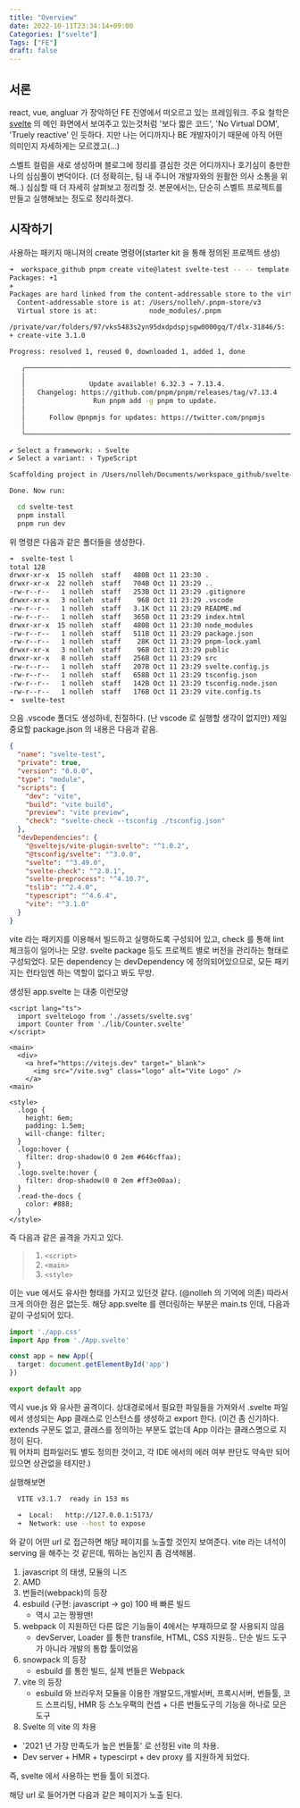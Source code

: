 ```yaml
---
title: "Overview"
date: 2022-10-11T23:34:14+09:00
Categories: ["svelte"]
Tags: ["FE"] 
draft: false
---
```


## 서론
react, vue, angluar 가 장악하던 FE 진영에서 떠오르고 있는 프레임워크.
주요 철학은 [svelte](svelte.dev) 의 메인 화면에서 보여주고 있는것처럼
'보다 짧은 코드', 'No Virtual DOM', 'Truely reactive' 인 듯하다.
지만 나는 어디까지나 BE 개발자이기 때문에 아직 어떤 의미인지 자세하게는 모르겠고(...)

스벨트 컬럼을 새로 생성하며 블로그에 정리를 결심한 것은 어디까지나 호기심이 충만한 나의 심심풀이 변덕이다. 
(더 정확히는, 팀 내 주니어 개발자와의 원활한 의사 소통을 위해..)
심심할 때 더 자세히 살펴보고 정리할 것. 
본문에서는, 단순히 스벨트 프로젝트를 만들고 실행해보는 정도로 정리하겠다. 

## 시작하기
사용하는 패키지 매니져의 create 명령어(starter kit 을 통해 정의된 프로젝트 생성)

```bash
➜  workspace_github pnpm create vite@latest svelte-test -- -- template svelte
Packages: +1
+
Packages are hard linked from the content-addressable store to the virtual store.
  Content-addressable store is at: /Users/nolleh/.pnpm-store/v3
  Virtual store is at:             node_modules/.pnpm

/private/var/folders/97/vks5483s2yn95dxdpdspjsgw0000gq/T/dlx-31846/5:
+ create-vite 3.1.0

Progress: resolved 1, reused 0, downloaded 1, added 1, done

   ╭──────────────────────────────────────────────────────────────────╮
   │                                                                  │
   │                Update available! 6.32.3 → 7.13.4.                │
   │   Changelog: https://github.com/pnpm/pnpm/releases/tag/v7.13.4   │
   │                 Run pnpm add -g pnpm to update.                  │
   │                                                                  │
   │      Follow @pnpmjs for updates: https://twitter.com/pnpmjs      │
   │                                                                  │
   ╰──────────────────────────────────────────────────────────────────╯

✔ Select a framework: › Svelte
✔ Select a variant: › TypeScript

Scaffolding project in /Users/nolleh/Documents/workspace_github/svelte-test...

Done. Now run:

  cd svelte-test
  pnpm install
  pnpm run dev
```

위 명령은 다음과 같은 폴더들을 생성한다.

```bash
➜  svelte-test l
total 128
drwxr-xr-x  15 nolleh  staff   480B Oct 11 23:30 .
drwxr-xr-x  22 nolleh  staff   704B Oct 11 23:29 ..
-rw-r--r--   1 nolleh  staff   253B Oct 11 23:29 .gitignore
drwxr-xr-x   3 nolleh  staff    96B Oct 11 23:29 .vscode
-rw-r--r--   1 nolleh  staff   3.1K Oct 11 23:29 README.md
-rw-r--r--   1 nolleh  staff   365B Oct 11 23:29 index.html
drwxr-xr-x  15 nolleh  staff   480B Oct 11 23:30 node_modules
-rw-r--r--   1 nolleh  staff   511B Oct 11 23:29 package.json
-rw-r--r--   1 nolleh  staff    28K Oct 11 23:29 pnpm-lock.yaml
drwxr-xr-x   3 nolleh  staff    96B Oct 11 23:29 public
drwxr-xr-x   8 nolleh  staff   256B Oct 11 23:29 src
-rw-r--r--   1 nolleh  staff   207B Oct 11 23:29 svelte.config.js
-rw-r--r--   1 nolleh  staff   658B Oct 11 23:29 tsconfig.json
-rw-r--r--   1 nolleh  staff   142B Oct 11 23:29 tsconfig.node.json
-rw-r--r--   1 nolleh  staff   176B Oct 11 23:29 vite.config.ts
➜  svelte-test
```

으음 .vscode 폴더도 생성하네, 친절하다. (난 vscode 로 실행할 생각이 없지만)
제일 중요할 package.json 의 내용은 다음과 같음.

```json
{
  "name": "svelte-test",
  "private": true,
  "version": "0.0.0",
  "type": "module",
  "scripts": {
    "dev": "vite",
    "build": "vite build",
    "preview": "vite preview",
    "check": "svelte-check --tsconfig ./tsconfig.json"
  },
  "devDependencies": {
    "@sveltejs/vite-plugin-svelte": "^1.0.2",
    "@tsconfig/svelte": "^3.0.0",
    "svelte": "^3.49.0",
    "svelte-check": "^2.8.1",
    "svelte-preprocess": "^4.10.7",
    "tslib": "^2.4.0",
    "typescript": "^4.6.4",
    "vite": "^3.1.0"
  }
}
```

vite 라는 패키지를 이용해서 빌드하고 실행하도록 구성되어 있고, check 를 통해 lint 체크등이 일어나는 모양.
svelte package 등도 프로젝트 별로 버전을 관리하는 형태로 구성되었다. 모든 dependency 는 devDependency 에 정의되어있으므로, 
모든 패키지는 런타임엔 하는 역할이 없다고 봐도 무방.

생성된 app.svelte 는 대충 이런모양

```svelte
<script lang="ts">
  import svelteLogo from './assets/svelte.svg'
  import Counter from './lib/Counter.svelte'
</script>

<main>
  <div>
    <a href="https://vitejs.dev" target="_blank"> 
      <img src="/vite.svg" class="logo" alt="Vite Logo" />
    </a>
<main>

<style>
  .logo {
    height: 6em;
    padding: 1.5em;
    will-change: filter;
  }
  .logo:hover {
    filter: drop-shadow(0 0 2em #646cffaa);
  }
  .logo.svelte:hover {
    filter: drop-shadow(0 0 2em #ff3e00aa);
  }
  .read-the-docs {
    color: #888;
  }
</style>
```

즉 다음과 같은 골격을 가지고 있다.

> 1. ``<script>``
> 2. ``<main>``
> 3. ``<style>``

이는 vue 에서도 유사한 형태를 가지고 있던것 같다. (@nolleh 의 기억에 의존) 따라서 크게 의아한 점은 없는듯.
해당 app.svelte 를 렌더링하는 부분은 main.ts 인데, 다음과 같이 구성되어 있다.

```typescript
import './app.css'
import App from './App.svelte'

const app = new App({
  target: document.getElementById('app')
})

export default app
```

역시 vue.js 와 유사한 골격이다. 
상대경로에서 필요한 파일들을 가져와서 .svelte 파일에서 생성되는 App 클래스로 인스턴스를 생성하고 export 한다.
(이건 좀 신기하다. extends 구문도 없고, 클래스를 정의하는 부분도 없는데 App 이라는 클래스명으로 지정이 된다.  
뭐 어차피 컴파일러도 별도 정의한 것이고, 각 IDE 에서의 에러 여부 판단도 약속만 되어있으면 상관없을 테지만.) 

실행해보면
```bash
  VITE v3.1.7  ready in 153 ms

  ➜  Local:   http://127.0.0.1:5173/
  ➜  Network: use --host to expose
``` 
와 같이 어떤 url 로 접근하면 해당 페이지를 노출할 것인지 보여준다.
vite 라는 녀석이 serving 을 해주는 것 같은데, 뭐하는 놈인지 좀 검색해봄.

1. javascript 의 태생, 모듈의 니즈 
2. AMD
3. 번들러(webpack)의 등장
4. esbuild (구현: javascript -> go) 100 배 빠른 빌드
   - 역시 고는 짱짱맨!
6. webpack 이 지원하던 다른 많은 기능들이 4에서는 부재하므로 잘 사용되지 않음
   - devServer, Loader 를 통한 transfile, HTML, CSS 지원등.. 단순 빌드 도구가 아니라 개발의 통합 툴이었음
8. snowpack 의 등장
   - esbuild 를 통한 빌드, 실제 번들은 Webpack
9. vite 의 등장
   - esbuild 와 브라우저 모듈을 이용한 개발모드,개발서버, 프록시서버, 번들툴, 코드 스프리팅, HMR 등 스노우팩의 컨셉 + 다른 번들도구의 기능을 하나로 모은 도구
10. Svelte 의 vite 의 차용
   - '2021 년 가장 만족도가 높은 번들툴' 로 선정된 vite 의 차용.
   - Dev server + HMR + typescirpt + dev proxy 를 지원하게 되었다.

즉, svelte 에서 사용하는 번들 툴이 되겠다.

해당 url 로 들어가면 다음과 같은 페이지가 노출 된다. 


